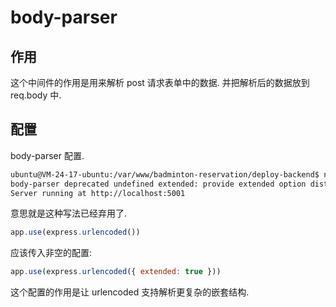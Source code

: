 # body-parser

## 作用

这个中间件的作用是用来解析 post 请求表单中的数据. 并把解析后的数据放到 req.body 中.

## 配置

body-parser 配置.

```bash
ubuntu@VM-24-17-ubuntu:/var/www/badminton-reservation/deploy-backend$ node ./dist/app.js 
body-parser deprecated undefined extended: provide extended option dist/app.js:10:27
Server running at http://localhost:5001
```

意思就是这种写法已经弃用了.

```js
app.use(express.urlencoded())
```

应该传入非空的配置:

```js
app.use(express.urlencoded({ extended: true }))
```

这个配置的作用是让 urlencoded 支持解析更复杂的嵌套结构.
